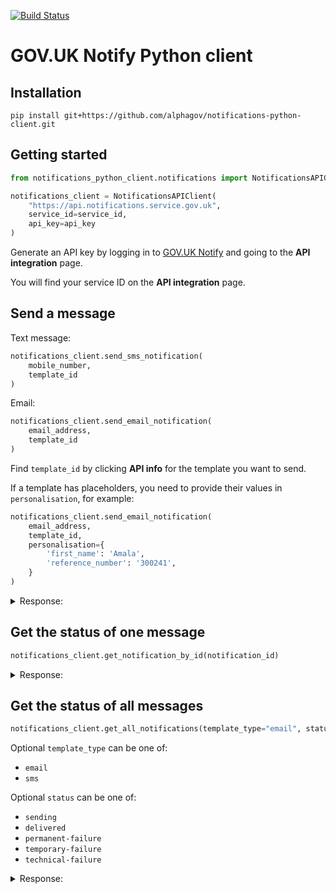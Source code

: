 [![Build Status](https://api.travis-ci.org/alphagov/notifications-python-client.svg?branch=master)](https://travis-ci.org/alphagov/notifications-python-client)

# GOV.UK Notify Python client


## Installation

```shell
pip install git+https://github.com/alphagov/notifications-python-client.git
```

## Getting started

```python
from notifications_python_client.notifications import NotificationsAPIClient

notifications_client = NotificationsAPIClient(
    "https://api.notifications.service.gov.uk",
    service_id=service_id,
    api_key=api_key
)
```

Generate an API key by logging in to
[GOV.UK Notify](https://www.notifications.service.gov.uk) and going to
the **API integration** page.

You will find your service ID on the **API integration** page.


## Send a message

Text message:

```python
notifications_client.send_sms_notification(
    mobile_number,
    template_id
)
```
Email:

```python
notifications_client.send_email_notification(
    email_address,
    template_id
)
```

Find `template_id` by clicking **API info** for the template you want to send.

If a template has placeholders, you need to provide their values in `personalisation`,
for example:

```python
notifications_client.send_email_notification(
    email_address,
    template_id,
    personalisation={
        'first_name': 'Amala',
        'reference_number': '300241',
    }
)
```

<details> 
    <summary>
        Response:
    </summary>

<table>
  <thead>
    <tr>
        <td>Status
        </td>
        <td>Body
        </td>
    </tr>
  </thead>
  <tbody>
    <tr>
        <td>201
        </td>
        <td>
<pre>
{
  "data":{
    "notification": {
      "id":1
    },
    "body": "Dear Bill, your licence is due for renewal on 3 January 2016.",
    "template_version": 1,
    "subject": "Licence renewal"
  }
}
</pre> 
        </td>
    </tr>
    <tr>
        <td>429
        </td>
        <td>
<pre>
{"result": "error",
"message": "Exceeded send limits (50) for today"}
</pre>
        </td>
    </tr>
        <tr>
        <td>400
        </td>
        <td>
<pre>
{"result":"error",
"message": "Can’t send to this recipient using a team-only API key"]} 
</pre>
        </td>
    </tr>
        </tr>
        <tr>
        <td>400
        </td>
        <td>
<pre>
{"result":"error", 
"message"="Can’t send to this recipient when service is in trial 
mode - see https://www.notifications.service.gov.uk/trial-mode"]}
</pre>
        </td>
    </tr>
  </tbody>
</table>

</details> 


## Get the status of one message

```python
notifications_client.get_notification_by_id(notification_id)
```

<details> 
    <summary>
        Response:
    </summary>
<table>
  <thead>
    <tr>
        <td>Status
        </td>
        <td>Body
        </td>
    </tr>
  </thead>
  <tbody>
    <tr>
        <td>201
        </td>
        <td>

<pre>
{
  "data": {
    "notification": {
      "status": "delivered",
      "to": "07515 987 456",
      "template": {
        "id": "5e427b42-4e98-46f3-a047-32c4a87d26bb",
        "name": "First template",
        "template_type": "sms"
      },
      "created_at": "2016-04-26T15:29:36.891512+00:00",
      "updated_at": "2016-04-26T15:29:38.724808+00:00",
      "sent_at": "2016-04-26T15:29:37.230976+00:00",
      "job": {
        "id": "f9043884-acac-46db-b2ea-f08cd8ec6d67",
        "original_file_name": "Test run"
      },
      "sent_at": "2016-04-26T15:29:37.230976+00:00",
      "id": "f163deaf-2d3f-4ec6-98fc-f23fa511518f",
      "content_char_count": 490,
      "service": "5cf87313-fddd-4482-a2ea-48e37320efd1",
      "reference": None,
      "sent_by": "mmg",
      "body": "Dear Bill, your licence is due for renewal on 3 January 2016."
      "date": "3 January 2016"
    }
  }
}
</pre> 

        </td>
    </tr>
    <tr>
        <td>400
        </td>
        <td>
<pre>
{"result": "error", 
"message": "id: required field"}    
</pre>
        </td>
    </tr>
        <tr>
        <td>404
        </td>
        <td>
<pre>
{"result": "error"
"message": "No result found"}    
</pre>
        </td>
    </tr>

  </tbody>
</table>


</details> 



## Get the status of all messages

```python
notifications_client.get_all_notifications(template_type="email", status="sending")
```
Optional `template_type` can be one of:

* `email`
* `sms`

Optional `status` can be one of:

* `sending`
* `delivered`
* `permanent-failure`
* `temporary-failure`
* `technical-failure`



<details> 
    <summary>
        Response:
    </summary>
<table>
  <thead>
    <tr>
        <td>Status
        </td>
        <td>Body
        </td>
    </tr>
  </thead>
  <tbody>
    <tr>
        <td>201
        </td>
        <td>
<pre>
{"notifications":
  [{
    "status": "delivered",
    "to": "07515 987 456",
    "template": {
      "id": "5e427b42-4e98-46f3-a047-32c4a87d26bb",
      "name": "First template",
      "template_type": "sms"
    },
    "job": {
      "id": "5cc9d7ae-ceb7-4565-8345-4931d71f8c2e",
      "original_file_name": "Test run"
    },
    "created_at": "2016-04-26T15:30:49.968969+00:00",
    "updated_at": "2016-04-26T15:30:50.853844+00:00",
    "sent_at": "2016-04-26T15:30:50.383634+00:00",
    "id": "04ae9bdc-92aa-4d6c-a0da-48587c03d4c7",
    "content_char_count": 446,
    "service": "5cf87313-fddd-4482-a2ea-48e37320efd1",
    "reference": None,
    "sent_by": "mmg"
    },
    {
    "status": "delivered",
    "to": "07515 987 456",
    "template": {
      "id": "5e427b42-4e98-46f3-a047-32c4a87d26bb",
      "name": "First template",
      "template_type": "sms"
    },
    "job": {
      "id": "f9043884-acac-46db-b2ea-f08cd8ec6d67",
      "original_file_name": "Test run"
    },
    "created_at": "2016-04-26T15:29:36.891512+00:00",
    "updated_at": "2016-04-26T15:29:38.724808+00:00",
    "sent_at": "2016-04-26T15:29:37.230976+00:00",
    "id": "f163deaf-2d3f-4ec6-98fc-f23fa511518f",
    "content_char_count": 490,
    "service": "5cf87313-fddd-4482-a2ea-48e37320efd1",
    "reference": None,
    "sent_by": "mmg"
    },
    …
  ],
  "links": {
    "last": "/notifications?page=3&template_type=sms&status=delivered",
    "next": "/notifications?page=2&template_type=sms&status=delivered"
  },
  "total": 162,
  "page_size": 50
}
</pre> 
        </td>
    </tr>
    <tr>
        <td>400
        </td>
        <td>
<pre>
{"result": "error"
"message": {"status": {"0": {"status": ["Not a valid choice.""]}}},}
</pre>
        </td>
        <tr>
        <td>400
        </td>
        <td>
<pre>
{"result": "error"
"message": {"template_type": {"0": {"template_type": ["Not a valid choice.""]}}},}
</pre>
        </td>
    </tr>
    </tr>

  </tbody>
</table>

</details> 



